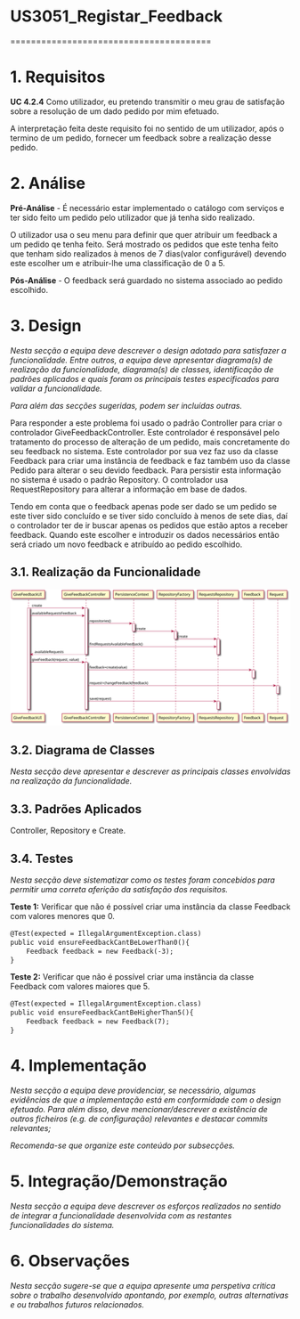 # US3051_Registar_Feedback
=======================================


# 1. Requisitos

**UC 4.2.4** Como utilizador, eu pretendo transmitir o meu grau de satisfação sobre a resolução de um dado pedido por mim efetuado.

A interpretação feita deste requisito foi no sentido de um utilizador, após o termino de um pedido, fornecer um feedback sobre a realização desse pedido.

# 2. Análise

**Pré-Análise** - É necessário estar implementado o catálogo com serviços e ter sido feito um pedido pelo utilizador que já tenha sido realizado.

O utilizador usa o seu menu para definir que quer atribuir um feedback a um pedido qe tenha feito. Será mostrado os pedidos que este tenha feito que tenham sido realizados à menos de 7 dias(valor configurável) devendo este escolher um e atribuir-lhe uma classificação de 0 a 5.

**Pós-Análise** - O feedback será guardado no sistema associado ao pedido escolhido.


# 3. Design

*Nesta secção a equipa deve descrever o design adotado para satisfazer a funcionalidade. Entre outros, a equipa deve apresentar diagrama(s) de realização da funcionalidade, diagrama(s) de classes, identificação de padrões aplicados e quais foram os principais testes especificados para validar a funcionalidade.*

*Para além das secções sugeridas, podem ser incluídas outras.*

Para responder a este problema foi usado o padrão Controller para criar o controlador GiveFeedbackController. Este controlador é responsável pelo tratamento do processo de alteração de um pedido, mais concretamente do seu feedback no sistema. Este controlador por sua vez faz uso da classe Feedback para criar uma instância de feedback e faz também uso da classe Pedido para alterar o seu devido feedback. Para persistir esta informação no sistema é usado o padrão Repository. O controlador usa RequestRepository para alterar a informação em base de dados.

Tendo em conta que o feedback apenas pode ser dado se um pedido se este tiver sido concluído e se tiver sido concluído à menos de sete dias, daí o controlador ter de ir buscar apenas os pedidos que estão aptos a receber feedback. Quando este escolher e introduzir os dados necessários então será criado um novo feedback e atribuído ao pedido escolhido.

## 3.1. Realização da Funcionalidade

![Issue43 SD](SD.svg)

## 3.2. Diagrama de Classes

*Nesta secção deve apresentar e descrever as principais classes envolvidas na realização da funcionalidade.*

## 3.3. Padrões Aplicados

Controller, Repository e Create.

## 3.4. Testes
*Nesta secção deve sistematizar como os testes foram concebidos para permitir uma correta aferição da satisfação dos requisitos.*

**Teste 1:** Verificar que não é possível criar uma instância da classe Feedback com valores menores que 0.

	@Test(expected = IllegalArgumentException.class)
    public void ensureFeedbackCantBeLowerThan0(){
        Feedback feedback = new Feedback(-3);
    }

**Teste 2:** Verificar que não é possível criar uma instância da classe Feedback com valores maiores que 5.

    @Test(expected = IllegalArgumentException.class)
    public void ensureFeedbackCantBeHigherThan5(){
        Feedback feedback = new Feedback(7);
    }

# 4. Implementação

*Nesta secção a equipa deve providenciar, se necessário, algumas evidências de que a implementação está em conformidade com o design efetuado. Para além disso, deve mencionar/descrever a existência de outros ficheiros (e.g. de configuração) relevantes e destacar commits relevantes;*

*Recomenda-se que organize este conteúdo por subsecções.*

# 5. Integração/Demonstração

*Nesta secção a equipa deve descrever os esforços realizados no sentido de integrar a funcionalidade desenvolvida com as restantes funcionalidades do sistema.*

# 6. Observações

*Nesta secção sugere-se que a equipa apresente uma perspetiva critica sobre o trabalho desenvolvido apontando, por exemplo, outras alternativas e ou trabalhos futuros relacionados.*
